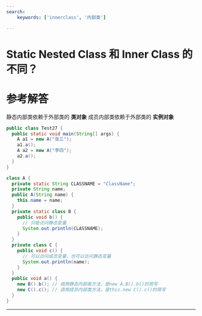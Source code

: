 ```yaml
---
search:
    keywords: ['innerclass', '内部类']

---
```



# Static Nested Class 和 Inner Class 的不同？

# 参考解答

静态内部类依赖于外部类的 **类对象**
成员内部类依赖于外部类的 **实例对象**

```java
public class Test27 {
  public static void main(String[] args) {
    A a1 = new A("张三");
    a1.a();
    A a2 = new A("李四");
    a2.a();
  }
}

class A {
  private static String CLASSNAME = "ClassName";
  private String name;
  public A(String name) {
    this.name = name;
  }
  private static class B {
    public void b() {
      // 只能访问静态变量
      System.out.println(CLASSNAME);
    }
  }
  private class C {
    public void c() {
      // 可以访问成员变量，也可以访问静态变量
      System.out.println(name); 
    }
  }
  public void a() {
    new B().b(); // 调用静态内部类方法，是new A.B().b()的简写
    new C().c(); // 调用成员内部类方法，是this.new C().c()的简写
  }
}
```

---


